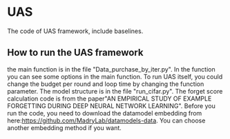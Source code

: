 # UAS
The code of UAS framework, include baselines.
## How to run the UAS framework
the main function is in the file "Data_purchase_by_iter.py". In the function you can see some options in the main function. To run UAS itself, you could change the budget per round and loop time by changing the function parameter.
The model structure is in the file "run_cifar.py". The forget score calculation code is from the paper"AN EMPIRICAL STUDY OF EXAMPLE FORGETTING DURING DEEP NEURAL NETWORK LEARNING".
Before you run the code, you need to download the datamodel embedding from here:https://github.com/MadryLab/datamodels-data. You can choose another embedding method if you want.
